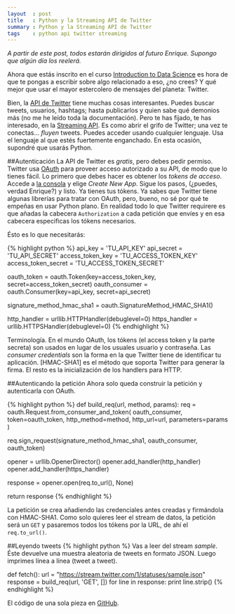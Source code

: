 ```yaml
---
layout  : post
title   : Python y la Streaming API de Twitter
summary : Python y la Streaming API de Twitter
tags    : python api twitter streaming
---
```


*A partir de este post, todos estarán dirigidos al futuro Enrique.
Supongo que algún día los reelerá.*

Ahora que estás inscrito en el curso [Introduction to
Data Science] es hora de que te pongas a escribir sobre algo
relacionado a eso, ¿no crees? Y qué mejor que usar el mayor estercolero
de mensajes del planeta: Twitter.

Bien, la [API de Twitter] tiene muchas cosas interesantes.
Puedes buscar tweets, usuarios, hashtags; hasta publicarlos
y quien sabe qué demonios más (no me he leído toda la documentación).
Pero te has fijado, te has interesado, en la [Streaming API].
Es como abrir el grifo de Twitter; una vez te conectas... *fluyen*
tweets. Puedes acceder usando cualquier lenguaje. Usa el lenguaje
al que estés fuertemente enganchado. En esta ocasión, supondré
que usarás Python.

##Autenticación
La API de Twitter es *gratis*, pero debes pedir permiso. Twitter usa [OAuth]
para proveer acceso autorizado a su API, de modo que lo tienes fácil.
Lo primero que debes hacer es obtener los *tokens de acceso*.
Accede a [la consola] y elige  *Create New App*.
Sigue los pasos, (¿puedes, verdad Enrique?) y listo. Ya tienes
tus tókens.
Ya sabes que Twitter tiene algunas librerías para tratar con
OAuth, pero, bueno, no sé por qué te empeñas en usar Python plano.
En realidad todo lo que Twitter requirere es que añadas
la cabecera `Authorization` a cada petición que envíes y en esa
cabecera especificas los tókens necesarios.

Ésto es lo que necesitarás:

{% highlight python %}
api_key = 'TU_API_KEY'
api_secret = 'TU_API_SECRET'
access_token_key = 'TU_ACCESS_TOKEN_KEY'
access_token_secret = 'TU_ACCESS_TOKEN_SECRET'

oauth_token = oauth.Token(key=access_token_key, secret=access_token_secret)
oauth_consumer = oauth.Consumer(key=api_key, secret=api_secret)

signature_method_hmac_sha1 = oauth.SignatureMethod_HMAC_SHA1()

http_handler  = urllib.HTTPHandler(debuglevel=0)
https_handler = urllib.HTTPSHandler(debuglevel=0)
{% endhighlight %}

Terminología. En el mundo OAuth, los tókens (el access token y
la parte secreta) son usados en lugar de los usuales usuario y
contraseña. Las *consumer credentials* son la forma en la que
Twitter tiene de identificar tu aplicación.
[HMAC-SHA1] es el método que soporta Twitter para generar la firma.
El resto es la inicialización de los handlers para HTTP.

##Autenticando la petición
Ahora solo queda construir la petición y autenticarla con OAuth.

{% highlight python %}
def build_req(url, method, params):
  req = oauth.Request.from_consumer_and_token(
    oauth_consumer, token=oauth_token, http_method=method, http_url=url,
    parameters=params
  )

  req.sign_request(signature_method_hmac_sha1, oauth_consumer, oauth_token)

  opener = urllib.OpenerDirector()
  opener.add_handler(http_handler)
  opener.add_handler(https_handler)

  response = opener.open(req.to_url(), None)

  return response
{% endhighlight %}

La petición se crea añadiendo las credenciales antes creadas y firmándola
con HMAC-SHA1. Como solo quieres leer el stream de datos, la petición será
un `GET` y pasaremos todos los tókens por la URL, de ahí el `req.to_url()`.

##Leyendo tweets
{% highlight python %}
Vas a leer del stream *sample*. Éste devuelve una muestra aleatoria
de tweets en formato JSON. Luego imprimes línea a línea (tweet a tweet).

def fetch():
  url = "https://stream.twitter.com/1/statuses/sample.json"
  response = build_req(url, 'GET', [])
  for line in response:
     print line.strip()
{% endhighlight %}

El código de una sola pieza en [GitHub].

[Introduction to Data Science]: https://www.coursera.org/course/datasci
[API de Twitter]: https://dev.twitter.com/
[Streaming API]: https://dev.twitter.com/docs/api/streaming
[la consola]: https://apps.twitter.com/app/new
[OAuth]: http://oauth.net/
[GitHub]: https://github.com/enrmarc/twitter-api-python